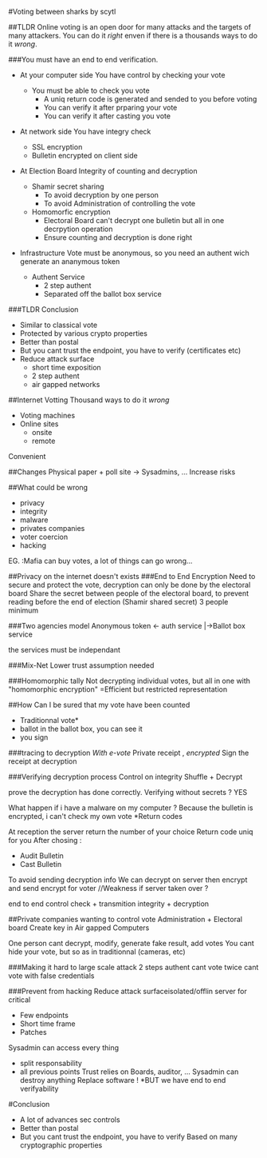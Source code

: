 #Voting between sharks
by scytl

##TLDR
Online voting is an open door for many attacks and the targets of many attackers.
You can do it *right* enven if there is a thousands ways to do it *wrong*.

###You must have an end to end verification.

* At your computer side
You have control by checking your vote
  * You must be able to check you vote
    * A uniq return code is generated and sended to you before voting
    * You can verify it after prparing your vote
    * You can verify it after casting you vote

* At network side
You have integry check
  * SSL encryption
  * Bulletin encrypted on client side

* At Election Board
Integrity of counting and decryption
  * Shamir secret sharing
    * To avoid decryption by one person
    * To avoid Administration of controlling the vote
  * Homomorfic encryption
    * Electoral Board can't decrypt one bulletin but all in one decrpytion operation
    * Ensure counting and decryption is done right

* Infrastructure
Vote must be anonymous, so you need an authent wich generate an ananymous token
  * Authent Service
    * 2 step authent 
    * Separated off the ballot box service

###TLDR Conclusion
* Similar to classical vote
* Protected by various crypto properties
* Better than postal
* But you cant trust the endpoint, you have to verify (certificates etc)
* Reduce attack surface 
  * short time exposition
  * 2 step authent
  * air gapped networks

##Internet Votting
Thousand ways to do it *wrong*

* Voting machines 
* Online sites 
  * onsite
  * remote

Convenient

##Changes
Physical paper + poll site
-> Sysadmins, ...
Increase risks

##What could be wrong 
* privacy
* integrity
* malware
* privates companies
* voter coercion
* hacking

EG. :Mafia can buy votes, a lot of things can go wrong...

##Privacy on the internet doesn't exists
###End to End Encryption
Need to secure and protect the vote, decryption can only be done by the electoral board
Share the secret between people of the electoral board, to prevent reading before the end of election
(Shamir shared secret) 3 people minimum

###Two agencies model
Anonymous token <- auth service
|->Ballot box service

the services must be independant 

###Mix-Net
Lower trust assumption needed

###Homomorphic tally
Not decrypting individual votes, but all in one with "homomorphic encryption"
=Efficient but restricted representation

##How Can I be sured that my vote have been counted
* Traditionnal vote*
* ballot in the ballot box, you can see it
* you sign

###tracing to decryption
*With e-vote*
Private receipt , *encrypted*
Sign the receipt at decryption

###Verifying decryption process
Control on integrity
Shuffle + Decrypt

prove the decryption has done correctly.
Verifying without secrets ? YES

What happen if i have a malware on my computer ?
Because the bulletin is encrypted, i can't check my own vote
*Return codes

At reception the server return the number of your choice 
Return code uniq for you
After chosing :
* Audit Bulletin
* Cast Bulletin

To avoid sending decryption info
We can decrypt on server then encrypt and send encrypt for voter
//Weakness if server taken over ?

end to end control
check + transmition integrity + decryption

##Private companies wanting to control vote
Administration + Electoral board
Create key in Air gapped Computers

One person cant decrypt, modify, generate fake result, add votes
You cant hide your vote, but so as in traditionnal (cameras, etc)

###Making it hard to large scale attack
2 steps authent
cant vote twice
cant vote with false credentials

###Prevent from hacking
Reduce attack surfaceisolated/offlin server for critical
* Few endpoints
* Short time frame
* Patches

Sysadmin can access every thing
* split responsability
* all previous points
Trust relies on Boards, auditor, ...
Sysadmin can destroy anything
Replace software ! *BUT we have end to end verifyability

#Conclusion
* A lot of advances sec controls
* Better than postal
* But you cant trust the endpoint, you have to verify
Based on many cryptographic properties





